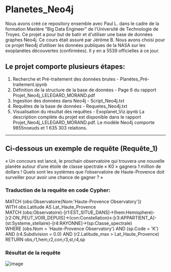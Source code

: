 # Planetes_Neo4j

Nous avons créé ce repository ensemble avec Paul L. dans le cadre de la formation Mastère "Big Data Engineer" de l'Université de Technologie de Troyes.  Ce projet a pour but de batir et d'utiliser une base de données graphes Neo4j. Ce cours était assuré par Jérôme B.
Nous avons choisi pour ce projet Neo4j d’utiliser les données publiques de la NASA sur les exoplanètes découvertes (confirmées). Il y en a 5539 officielles à ce jour.


## Le projet comporte plusieurs étapes:
1. Recherche et Pré-traitement des données brutes - Planètes_Pré-traitement.ipynb
2. Définition de la structure de la base de données - Page 6 du rapport Projet_Neo4j_LELEGARD_MORAND.pdf
3. Ingestion des données dans Neo4j - Script_Neo4j.txt
4. Requêtes de la base de données  - Requetes_Neo4j.txt
5. Visualisation du résultat des requêtes - Exoplanet_Viz.ipynb
La description complète du projet est disponible dans le rapport Projet_Neo4j_LELEGARD_MORAND.pdf. Le modèle Neo4j comporte 9855noeuds et 1 635 303 relations.

---

## Ci-dessous un exemple de requête (Requête_1)

« Un concours est lancé, le prochain observatoire qui trouvera une nouvelle planète autour d’une étoile de classe spectrale « K0 » gagnera 1 million de dollars ! Quels sont les systèmes que l’observatoire de Haute-Provence doit surveiller pour avoir une chance de gagner ? »

### Traduction de la requête en code Cypher:  
MATCH (obs:Observatoire{Nom:'Haute-Provence Observatory'})  
WITH obs.Latitude AS Lat_Haute_Provence  
MATCH (obs:Observatoire)-[r1:EST_SITUE_DANS]->(hem:Hemisphere)-[r2:ON_PEUT_VOIR_DEPUIS]->(con:Constellation)<-[r3:APPARTIENT_A]-(st:Systeme_stellaire)-[r4:RAYONNE]->(sp:Classe_spectrale)  
WHERE (obs.Nom = 'Haute-Provence Observatory') AND (sp.Code = 'K') AND (r4.Subdivision = 0.0) AND (r2.Latitude_max > Lat_Haute_Provence)  
RETURN obs,r1,hem,r2,con,r3,st,r4,sp  

### Résultat de la requête
![image](https://github.com/Nimodeyv/Planetes_Neo4j/assets/105541734/1b7bd704-538b-4de2-9043-259e7a55e441)
